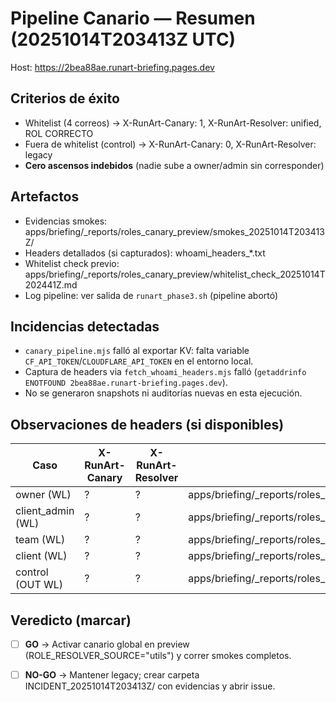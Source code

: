 # Pipeline Canario — Resumen (20251014T203413Z UTC)

Host: https://2bea88ae.runart-briefing.pages.dev

## Criterios de éxito
- Whitelist (4 correos) → X-RunArt-Canary: 1, X-RunArt-Resolver: unified, ROL CORRECTO
- Fuera de whitelist (control) → X-RunArt-Canary: 0, X-RunArt-Resolver: legacy
- **Cero ascensos indebidos** (nadie sube a owner/admin sin corresponder)

## Artefactos
- Evidencias smokes: apps/briefing/_reports/roles_canary_preview/smokes_20251014T203413Z/
- Headers detallados (si capturados): whoami_headers_*.txt
- Whitelist check previo: apps/briefing/_reports/roles_canary_preview/whitelist_check_20251014T202441Z.md
- Log pipeline: ver salida de `runart_phase3.sh` (pipeline abortó)

## Incidencias detectadas
- `canary_pipeline.mjs` falló al exportar KV: falta variable `CF_API_TOKEN`/`CLOUDFLARE_API_TOKEN` en el entorno local.
- Captura de headers via `fetch_whoami_headers.mjs` falló (`getaddrinfo ENOTFOUND 2bea88ae.runart-briefing.pages.dev`).
- No se generaron snapshots ni auditorías nuevas en esta ejecución.

## Observaciones de headers (si disponibles)

| Caso | X-RunArt-Canary | X-RunArt-Resolver | Fuente |
|------|------------------|-------------------|--------|
| owner (WL) | ? | ? | apps/briefing/_reports/roles_canary_preview/smokes_20251014T203413Z/whoami_headers_owner.txt |
| client_admin (WL) | ? | ? | apps/briefing/_reports/roles_canary_preview/smokes_20251014T203413Z/whoami_headers_client_admin.txt |
| team (WL) | ? | ? | apps/briefing/_reports/roles_canary_preview/smokes_20251014T203413Z/whoami_headers_team.txt |
| client (WL) | ? | ? | apps/briefing/_reports/roles_canary_preview/smokes_20251014T203413Z/whoami_headers_client.txt |
| control (OUT WL) | ? | ? | apps/briefing/_reports/roles_canary_preview/smokes_20251014T203413Z/whoami_headers_control_legacy.txt |

## Veredicto (marcar)
- [ ] **GO** → Activar canario global en preview (ROLE_RESOLVER_SOURCE="utils") y correr smokes completos.
- [ ] **NO-GO** → Mantener legacy; crear carpeta INCIDENT_20251014T203413Z/ con evidencias y abrir issue.

